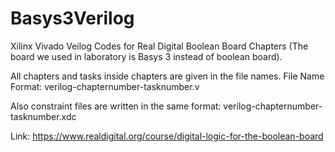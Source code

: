 # Basys3Verilog
Xilinx Vivado Veilog Codes for Real Digital Boolean Board Chapters (The board we used in laboratory is Basys 3 instead of boolean board).

All chapters and tasks inside chapters are given in the file names. File Name Format: verilog-chapternumber-tasknumber.v

Also constraint files are written in the same format: verilog-chapternumber-tasknumber.xdc

Link: https://www.realdigital.org/course/digital-logic-for-the-boolean-board 
